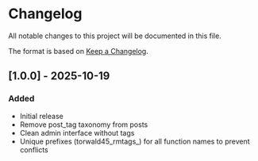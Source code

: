 # Changelog

All notable changes to this project will be documented in this file.

The format is based on [Keep a Changelog](https://keepachangelog.com/en/1.0.0/).

## [1.0.0] - 2025-10-19

### Added
- Initial release
- Remove post_tag taxonomy from posts
- Clean admin interface without tags
- Unique prefixes (torwald45_rmtags_) for all function names to prevent conflicts
